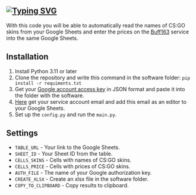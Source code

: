 [![Typing SVG](https://readme-typing-svg.demolab.com?font=Fira+Code&weight=800&size=30&pause=1000&color=F7A722&vCenter=true&random=false&width=435&lines=BUFF163+Price+Checker)](https://git.io/typing-svg)
---

With this code you will be able to automatically read the names of CS:GO skins from your Google Sheets and enter the prices on the [Buff163](https://buff.163.com) service into the same Google Sheets.

## Installation

1. Install Python 3.11 or later
2. Clone the repository and write this command in the software folder: `pip install -r requiments.txt`
3. Get your [Google account access key](https://console.cloud.google.com) in JSON format and paste it into the folder with the software.
4. [Here](https://console.cloud.google.com/apis/credentials) get your service account email and add this email as an editor to your Google Sheets.
5. Set up the `config.py` and run the `main.py`.

## Settings

- `TABLE_URL` - Your link to the Google Sheets.
- `SHEET_ID` - Your Sheet ID from the table.
- `CELLS_SKINS` - Cells with names of CS:GO skins.
- `CELLS_PRICE` - Cells with prices of CS:GO skins.
- `AUTH_FILE` - The name of your Google authorization key.
- `CREATE_XLSX` - Create an xlsx file in the software folder.
- `COPY_TO_CLIPBOARD` - Copy results to clipboard.
